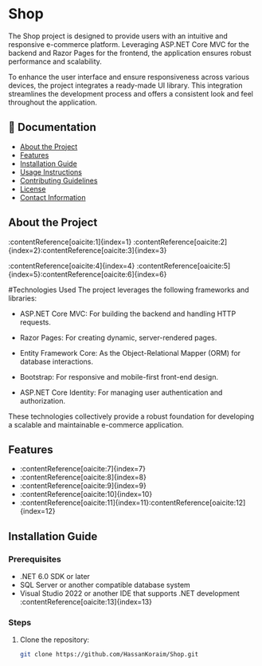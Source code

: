 # Shop

The Shop project is designed to provide users with an intuitive and responsive e-commerce platform. Leveraging ASP.NET Core MVC for the backend and Razor Pages for the frontend, the application ensures robust performance and scalability.​

To enhance the user interface and ensure responsiveness across various devices, the project integrates a ready-made UI library. This integration streamlines the development process and offers a consistent look and feel throughout the application.

## 📄 Documentation

- [About the Project](#about-the-project)
- [Features](#features)
- [Installation Guide](#installation-guide)
- [Usage Instructions](#usage-instructions)
- [Contributing Guidelines](#contributing-guidelines)
- [License](#license)
- [Contact Information](#contact-information)

## About the Project

:contentReference[oaicite:1]{index=1} :contentReference[oaicite:2]{index=2}&#8203;:contentReference[oaicite:3]{index=3}

:contentReference[oaicite:4]{index=4} :contentReference[oaicite:5]{index=5}&#8203;:contentReference[oaicite:6]{index=6}

#Technologies Used
The project leverages the following frameworks and libraries:​

- ASP.NET Core MVC: For building the backend and handling HTTP requests.

- Razor Pages: For creating dynamic, server-rendered pages.

- Entity Framework Core: As the Object-Relational Mapper (ORM) for database interactions.

- Bootstrap: For responsive and mobile-first front-end design.

- ASP.NET Core Identity: For managing user authentication and authorization.​

These technologies collectively provide a robust foundation for developing a scalable and maintainable e-commerce application.

## Features

- :contentReference[oaicite:7]{index=7}
- :contentReference[oaicite:8]{index=8}
- :contentReference[oaicite:9]{index=9}
- :contentReference[oaicite:10]{index=10}
- :contentReference[oaicite:11]{index=11}&#8203;:contentReference[oaicite:12]{index=12}

## Installation Guide

### Prerequisites

- .NET 6.0 SDK or later
- SQL Server or another compatible database system
- Visual Studio 2022 or another IDE that supports .NET development&#8203;:contentReference[oaicite:13]{index=13}

### Steps

1. Clone the repository:
   ```bash
   git clone https://github.com/HassanKoraim/Shop.git
